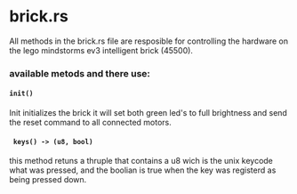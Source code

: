# brick.rs
All methods in the brick.rs file are resposible for controlling the hardware on the lego mindstorms ev3 intelligent brick (45500).


### available metods and there use:
#### ```init()```
Init initializes the brick it will set both green led's to full brightness and send the reset command to all connected motors.

#### ``` keys() -> (u8, bool)```
this method retuns a thruple that contains a u8 wich is the unix keycode what was pressed, and the boolian is true when the key was registerd as being pressed down.
